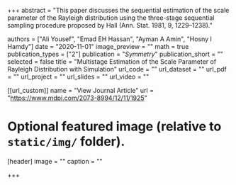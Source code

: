 +++
abstract = "This paper discusses the sequential estimation of the scale parameter of the Rayleigh distribution using the three-stage sequential sampling procedure proposed by Hall (Ann. Stat. 1981, 9, 1229–1238)."

authors = ["Ali Yousef", "Emad EH Hassan", "Ayman A Amin", "Hosny I Hamdy"]
date = "2020-11-01"
image_preview = ""
math = true
publication_types = ["2"]
publication = "*Symmetry*"
publication_short = ""
selected = false
title = "Multistage Estimation of the Scale Parameter of Rayleigh Distribution with Simulation"
url_code = ""
url_dataset = ""
url_pdf = ""
url_project = ""
url_slides = ""
url_video = ""

[[url_custom]]
name = "View Journal Article"
url = "https://www.mdpi.com/2073-8994/12/11/1925"

# Optional featured image (relative to `static/img/` folder).
[header]
image = ""
caption = ""

+++
